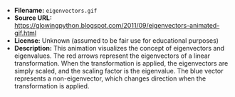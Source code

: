- **Filename:** `eigenvectors.gif`
- **Source URL:** https://glowingpython.blogspot.com/2011/09/eigenvectors-animated-gif.html
- **License:** Unknown (assumed to be fair use for educational purposes)
- **Description:** This animation visualizes the concept of eigenvectors and eigenvalues. The red arrows represent the eigenvectors of a linear transformation. When the transformation is applied, the eigenvectors are simply scaled, and the scaling factor is the eigenvalue. The blue vector represents a non-eigenvector, which changes direction when the transformation is applied.